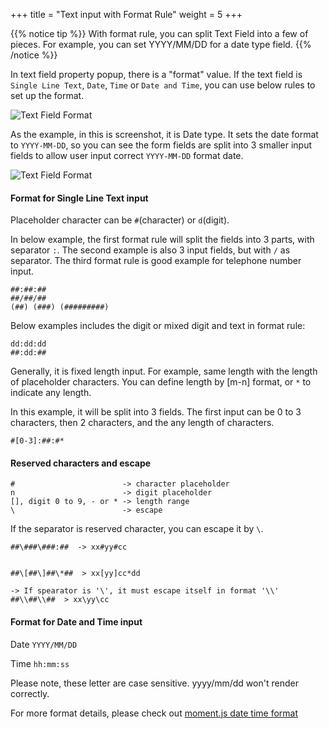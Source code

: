 +++
title = "Text input with Format Rule"
weight = 5
+++

{{% notice tip  %}}
<a name="HM-EDITOR-010" class="anchor"></a>
With format rule, you can split Text Field into a few of pieces. For example, you can set YYYY/MM/DD for a date type field.
{{% /notice %}}

In text field property popup, there is a "format" value. If the text field is `Single Line Text`, `Date`, `Time` or `Date and Time`, you can use below rules to set up the format.

![Text Field Format](/images/page/form/text-type.png)


As the example, in this is screenshot, it is Date type. It sets the date format to `YYYY-MM-DD`, so you can see the form fields are split into 3 smaller input fields to allow user input correct `YYYY-MM-DD` format date.

![Text Field Format](/images/page/form/text-format.png)


#### Format for Single Line Text input


Placeholder character can be `#`(character) or `d`(digit).  


In below example, the first format rule will split the fields into 3 parts, with separator `:`.  The second example is also 3 input fields, but with `/` as separator. The third format rule is good example for telephone number input.

```
##:##:##
##/##/##
(##) (###) (#########)
```

Below examples includes the digit or mixed digit and text in format rule:

```
dd:dd:dd
##:dd:##
```

Generally, it is fixed length input. For example, same length with the length of placeholder characters. You can define length by [m-n] format, or `*` to indicate any length.


In this example, it will be split into 3 fields. The first  input can be 0 to 3 characters, then 2 characters, and the any length of characters.
```
#[0-3]:##:#*
```

#### Reserved characters and escape

```
#                        -> character placeholder
n                        -> digit placeholder
[], digit 0 to 9, - or * -> length range
\                        -> escape 
```

If the separator is reserved character, you can escape it by `\`. 

```
##\###\###:##  -> xx#yy#cc


##\[##\]##\*##  > xx[yy]cc*dd

-> If spearator is '\', it must escape itself in format '\\'
##\\##\\##  > xx\yy\cc  

```


#### Format for Date and Time input

Date `YYYY/MM/DD`

Time `hh:mm:ss`

Please note, these letter are case sensitive. yyyy/mm/dd won't render correctly.

For more format details, please check out [moment.js date time format](http://momentjs.com/docs/)

